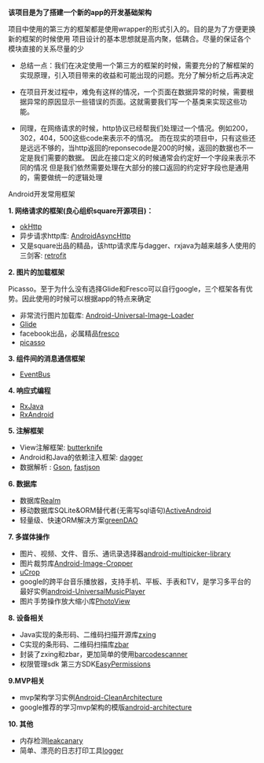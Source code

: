 **该项目是为了搭建一个新的app的开发基础架构**

项目中使用的第三方的框架都是使用wrapper的形式引入的。目的是为了方便更换新的框架的时候使用 项目设计的基本思想就是高内聚，低耦合。尽量的保证各个模块直接的关系尽量的少

* 总结一点：我们在决定使用一个第三方的框架的时候，需要充分的了解框架的实现原理，引入项目带来的收益和可能出现的问题。充分了解分析之后再决定

* 在项目开发过程中，难免有这样的情况，一个页面在数据异常的时候，需要根据异常的原因显示一些错误的页面。这就需要我们写一个基类来实现这些功能。

* 同理，在网络请求的时候，http协议已经帮我们处理过一个情况。例如200，302，404，500这些code来表示不的情况。 而在现实的项目中，只有这些还是远远不够的，当http返回的reponsecode是200的时候，返回的数据也不一定是我们需要的数据。 因此在接口定义的时候通常会约定好一个字段来表示不同的情况 但是我们依然需要处理在大部分的接口返回的约定好字段也是通用的，需要做统一的逻辑处理

Android开发常用框架

**1. 网络请求的框架(良心组织square开源项目)：**

* [okHttp](https://github.com/square/okhttp)
* 异步请求http库: [AndroidAsyncHttp](https://github.com/loopj/android-async-http)
* 又是square出品的精品，该http请求库与dagger、rxjava为越来越多人使用的三剑客: [retrofit](https://github.com/square/retrofit)

**2. 图片的加载框架**

Picasso。至于为什么没有选择Glide和Fresco可以自行google，三个框架各有优势。因此使用的时候可以根据app的特点来确定

* 非常流行图片加载库: [Android-Universal-Image-Loader](https://github.com/nostra13/Android-Universal-Image-Loader)
* [Glide](https://github.com/bumptech/glide)
* facebook出品，必属精品[fresco](https://github.com/facebook/fresco)
* [picasso](https://github.com/square/picasso)

**3. 组件间的消息通信框架**

* [EventBus](https://github.com/greenrobot/EventBus)

**4. 响应式编程**

* [RxJava](https://github.com/ReactiveX/RxJava)
* [RxAndroid](https://github.com/ReactiveX/RxAndroid)

**5. 注解框架**

* View注解框架: [butterknife](https://github.com/JakeWharton/butterknife)
* Android和Java的依赖注入框架: [dagger](https://github.com/google/dagger)
* 数据解析 : [Gson](https://github.com/google/gson), 
[fastjson](https://github.com/alibaba/fastjson)
	
**6. 数据库**

* 数据库[Realm](https://github.com/realm/realm-java)
* 移动数据库SQLite&ORM替代者(无需写sql语句)[ActiveAndroid](https://github.com/pardom/ActiveAndroid)
* 轻量级、快速ORM解决方案[greenDAO](https://github.com/greenrobot/greenDAO)

**7. 多媒体操作**

* 图片、视频、文件、音乐、通讯录选择器[android-multipicker-library](https://github.com/coomar2841/android-multipicker-library)
* 图片裁剪库[Android-Image-Cropper](https://github.com/ArthurHub/Android-Image-Cropper)
* [uCrop](https://github.com/Yalantis/uCrop)
* google的跨平台音乐播放器，支持手机、平板、手表和TV，是学习多平台的最好实例[android-UniversalMusicPlayer](https://github.com/googlesamples/android-UniversalMusicPlayer)
* 图片手势操作放大缩小库[PhotoView](https://github.com/chrisbanes/PhotoView)

**8. 设备相关**

* Java实现的条形码、二维码扫描开源库[zxing](https://github.com/zxing/zxing)
* C实现的条形码、二维码扫描库[zbar](https://github.com/ZBar/ZBar)
* 封装了zxing和zbar，更加简单的使用[barcodescanner](https://github.com/dm77/barcodescanner)
* 权限管理sdk 第三方SDK[EasyPermissions](ttps://github.com/googlesamples/easypermissions)

**9.MVP相关**

* mvp架构学习实例[Android-CleanArchitecture](https://github.com/android10/Android-CleanArchitecture)
* google推荐的学习mvp架构的模版[android-architecture](https://github.com/googlesamples/android-architecture)


**10. 其他**

* 内存检测[leakcanary](https://github.com/square/leakcanary)
* 简单、漂亮的日志打印工具[logger](https://github.com/orhanobut/logger)
